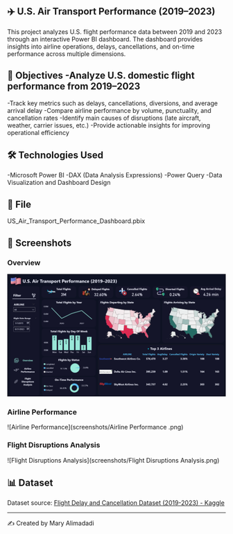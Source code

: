 ## ✈️ U.S. Air Transport Performance (2019–2023)

This project analyzes U.S. flight performance data between 2019 and 2023 through an interactive Power BI dashboard. 
The dashboard provides insights into airline operations, delays, cancellations, and on-time performance across multiple dimensions.


## 🎯 Objectives -Analyze U.S. domestic flight performance from 2019–2023 
-Track key metrics such as delays, cancellations, diversions, and average arrival delay 
-Compare airline performance by volume, punctuality, and cancellation rates 
-Identify main causes of disruptions (late aircraft, weather, carrier issues, etc.) 
-Provide actionable insights for improving operational efficiency


## 🛠️ Technologies Used 
-Microsoft Power BI 
-DAX (Data Analysis Expressions) 
-Power Query 
-Data Visualization and Dashboard Design


## 📂 File
US_Air_Transport_Performance_Dashboard.pbix


## 📸 Screenshots 
### Overview  
![Overview](screenshots/Overview.png)

### Airline Performance 
![Airline Performance](screenshots/Airline Performance .png)

### Flight Disruptions Analysis
![Flight Disruptions Analysis](screenshots/Flight Disruptions Analysis.png)


## 📊 Dataset
Dataset source: 
[Flight Delay and Cancellation Dataset (2019-2023) - Kaggle](https://www.kaggle.com/datasets/patrickzel/flight-delay-and-cancellation-dataset-2019-2023)

---


✍️ Created by Mary Alimadadi

